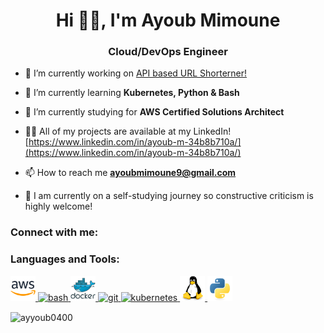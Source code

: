 <h1 align="center">Hi 🙋‍♂️, I'm Ayoub Mimoune</h1>
<h3 align="center">Cloud/DevOps Engineer</h3>

- 🔭 I’m currently working on [API based URL Shorterner!](https://github.com/ayyoub0400/WebURLShortener)

- 🌱 I’m currently learning **Kubernetes, Python & Bash**

- 🤝 I’m currently studying for **AWS Certified Solutions Architect**

- 👨‍💻 All of my projects are available at my LinkedIn! [https://www.linkedin.com/in/ayoub-m-34b8b710a/](https://www.linkedin.com/in/ayoub-m-34b8b710a/)

- 📫 How to reach me **ayoubmimoune9@gmail.com**

- 📝 I am currently on a self-studying journey so constructive criticism is highly welcome!

<h3 align="left">Connect with me:</h3>
<p align="left">
</p>

<h3 align="left">Languages and Tools:</h3>
<p align="left"> <a href="https://aws.amazon.com" target="_blank" rel="noreferrer"> <img src="https://raw.githubusercontent.com/devicons/devicon/master/icons/amazonwebservices/amazonwebservices-original-wordmark.svg" alt="aws" width="40" height="40"/> </a> <a href="https://www.gnu.org/software/bash/" target="_blank" rel="noreferrer"> <img src="https://www.vectorlogo.zone/logos/gnu_bash/gnu_bash-icon.svg" alt="bash" width="40" height="40"/> </a> <a href="https://www.docker.com/" target="_blank" rel="noreferrer"> <img src="https://raw.githubusercontent.com/devicons/devicon/master/icons/docker/docker-original-wordmark.svg" alt="docker" width="40" height="40"/> </a> <a href="https://git-scm.com/" target="_blank" rel="noreferrer"> <img src="https://www.vectorlogo.zone/logos/git-scm/git-scm-icon.svg" alt="git" width="40" height="40"/> </a> <a href="https://kubernetes.io" target="_blank" rel="noreferrer"> <img src="https://www.vectorlogo.zone/logos/kubernetes/kubernetes-icon.svg" alt="kubernetes" width="40" height="40"/> </a> <a href="https://www.linux.org/" target="_blank" rel="noreferrer"> <img src="https://raw.githubusercontent.com/devicons/devicon/master/icons/linux/linux-original.svg" alt="linux" width="40" height="40"/> </a> <a href="https://www.python.org" target="_blank" rel="noreferrer"> <img src="https://raw.githubusercontent.com/devicons/devicon/master/icons/python/python-original.svg" alt="python" width="40" height="40"/> </a> </p>

<p><img align="center" src="https://github-readme-stats.vercel.app/api/top-langs?username=ayyoub0400&show_icons=true&locale=en&layout=compact" alt="ayyoub0400" /></p>

